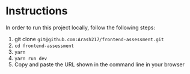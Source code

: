 # Instructions
In order to run this project locally, follow the following steps:
1. git clone `git@github.com:Arash217/frontend-assessment.git`
2. `cd frontend-assessment`
3. `yarn`
4. `yarn run dev`
5. Copy and paste the URL shown in the command line in your browser
